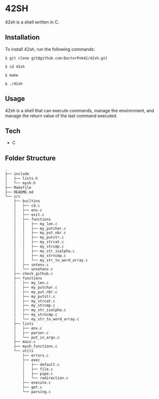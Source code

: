 # 42SH

42sh is a shell written in C.

## Installation

To install 42sh, run the following commands:

    $ git clone git@github.com:DoctorPok42/42sh.git

    $ cd 42sh

    $ make

    & ./42sh

## Usage

42sh is a shell that can execute commands, manage the environment, and manage the return value of the last command executed.

## Tech

- C

## Folder Structure

```css
.
├── include
│   ├── lists.h
│   └── mysh.h
├── Makefile
├── README.md
└── src
    ├── builtins
    │   ├── cd.c
    │   ├── env.c
    │   ├── exit.c
    │   ├── functions
    │   │   ├── my_len.c
    │   │   ├── my_putchar.c
    │   │   ├── my_put_nbr.c
    │   │   ├── my_putstr.c
    │   │   ├── my_strcat.c
    │   │   ├── my_strcmp.c
    │   │   ├── my_str_isalpha.c
    │   │   ├── my_strncmp.c
    │   │   └── my_str_to_word_array.c
    │   ├── setenv.c
    │   └── unsetenv.c
    ├── check_github.c
    ├── functions
    │   ├── my_len.c
    │   ├── my_putchar.c
    │   ├── my_put_nbr.c
    │   ├── my_putstr.c
    │   ├── my_strcat.c
    │   ├── my_strcmp.c
    │   ├── my_str_isalpha.c
    │   ├── my_strncmp.c
    │   └── my_str_to_word_array.c
    ├── lists
    │   ├── env.c
    │   ├── parser.c
    │   └── put_in_args.c
    ├── main.c
    ├── mysh_functions.c
    └── utils
        ├── errors.c
        ├── exec
        │   ├── default.c
        │   ├── file.c
        │   ├── pipe.c
        │   └── redirection.c
        ├── execute.c
        ├── get.c
        └── parsing.c
```